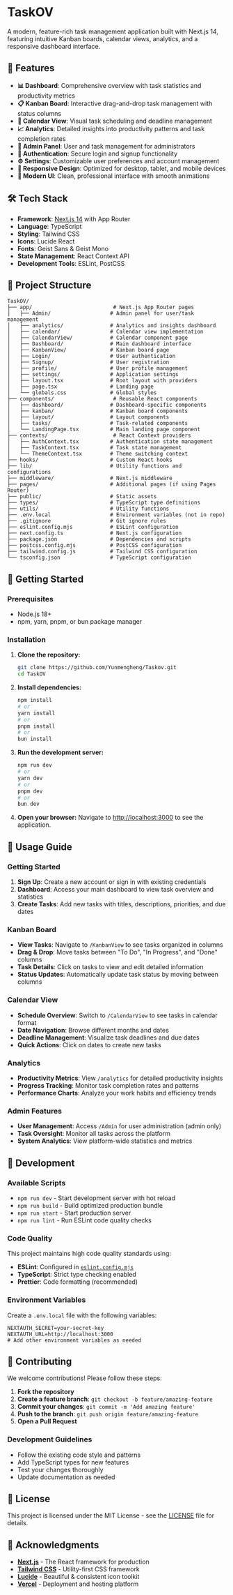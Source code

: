 # TaskOV

A modern, feature-rich task management application built with Next.js 14, featuring intuitive Kanban boards, calendar views, analytics, and a responsive dashboard interface.

## 🚀 Features

- **📊 Dashboard**: Comprehensive overview with task statistics and productivity metrics
- **📋 Kanban Board**: Interactive drag-and-drop task management with status columns
- **📅 Calendar View**: Visual task scheduling and deadline management
- **📈 Analytics**: Detailed insights into productivity patterns and task completion rates
- **👥 Admin Panel**: User and task management for administrators
- **🔐 Authentication**: Secure login and signup functionality
- **⚙️ Settings**: Customizable user preferences and account management
- **📱 Responsive Design**: Optimized for desktop, tablet, and mobile devices
- **🎨 Modern UI**: Clean, professional interface with smooth animations

## 🛠️ Tech Stack

- **Framework**: [Next.js 14](https://nextjs.org/) with App Router
- **Language**: TypeScript
- **Styling**: Tailwind CSS
- **Icons**: Lucide React
- **Fonts**: Geist Sans & Geist Mono
- **State Management**: React Context API
- **Development Tools**: ESLint, PostCSS

## 📁 Project Structure

```
TaskOV/
├── app/                          # Next.js App Router pages
│   ├── Admin/                   # Admin panel for user/task management
│   ├── analytics/               # Analytics and insights dashboard
│   ├── calendar/                # Calendar view implementation
│   ├── CalendarView/            # Calendar component page
│   ├── Dashboard/               # Main dashboard interface
│   ├── KanbanView/              # Kanban board page
│   ├── Login/                   # User authentication
│   ├── Signup/                  # User registration
│   ├── profile/                 # User profile management
│   ├── settings/                # Application settings
│   ├── layout.tsx               # Root layout with providers
│   ├── page.tsx                 # Landing page
│   └── globals.css              # Global styles
├── components/                   # Reusable React components
│   ├── dashboard/               # Dashboard-specific components
│   ├── kanban/                  # Kanban board components
│   ├── layout/                  # Layout components
│   ├── tasks/                   # Task-related components
│   └── LandingPage.tsx          # Main landing page component
├── contexts/                     # React Context providers
│   ├── AuthContext.tsx          # Authentication state management
│   ├── TaskContext.tsx          # Task state management
│   └── ThemeContext.tsx         # Theme switching context
├── hooks/                       # Custom React hooks
├── lib/                         # Utility functions and configurations
├── middleware/                  # Next.js middleware
├── pages/                       # Additional pages (if using Pages Router)
├── public/                      # Static assets
├── types/                       # TypeScript type definitions
├── utils/                       # Utility functions
├── .env.local                   # Environment variables (not in repo)
├── .gitignore                   # Git ignore rules
├── eslint.config.mjs            # ESLint configuration
├── next.config.ts               # Next.js configuration
├── package.json                 # Dependencies and scripts
├── postcss.config.mjs           # PostCSS configuration
├── tailwind.config.js           # Tailwind CSS configuration
└── tsconfig.json                # TypeScript configuration
```

## 🚦 Getting Started

### Prerequisites

- Node.js 18+ 
- npm, yarn, pnpm, or bun package manager

### Installation

1. **Clone the repository:**
   ```bash
   git clone https://github.com/Yunmengheng/Taskov.git
   cd TaskOV
   ```

2. **Install dependencies:**
   ```bash
   npm install
   # or
   yarn install
   # or
   pnpm install
   # or
   bun install
   ```

3. **Run the development server:**
   ```bash
   npm run dev
   # or
   yarn dev
   # or
   pnpm dev
   # or
   bun dev
   ```

4. **Open your browser:**
   Navigate to [http://localhost:3000](http://localhost:3000) to see the application.

## 📖 Usage Guide

### Getting Started
1. **Sign Up**: Create a new account or sign in with existing credentials
2. **Dashboard**: Access your main dashboard to view task overview and statistics
3. **Create Tasks**: Add new tasks with titles, descriptions, priorities, and due dates

### Kanban Board
- **View Tasks**: Navigate to `/KanbanView` to see tasks organized in columns
- **Drag & Drop**: Move tasks between "To Do", "In Progress", and "Done" columns
- **Task Details**: Click on tasks to view and edit detailed information
- **Status Updates**: Automatically update task status by moving between columns

### Calendar View
- **Schedule Overview**: Switch to `/CalendarView` to see tasks in calendar format
- **Date Navigation**: Browse different months and dates
- **Deadline Management**: Visualize task deadlines and due dates
- **Quick Actions**: Click on dates to create new tasks

### Analytics
- **Productivity Metrics**: View `/analytics` for detailed productivity insights
- **Progress Tracking**: Monitor task completion rates and patterns
- **Performance Charts**: Analyze your work habits and efficiency trends

### Admin Features
- **User Management**: Access `/Admin` for user administration (admin only)
- **Task Oversight**: Monitor all tasks across the platform
- **System Analytics**: View platform-wide statistics and metrics

## 🔧 Development

### Available Scripts

- `npm run dev` - Start development server with hot reload
- `npm run build` - Build optimized production bundle
- `npm run start` - Start production server
- `npm run lint` - Run ESLint code quality checks

### Code Quality

This project maintains high code quality standards using:
- **ESLint**: Configured in [`eslint.config.mjs`](eslint.config.mjs)
- **TypeScript**: Strict type checking enabled
- **Prettier**: Code formatting (recommended)

### Environment Variables

Create a `.env.local` file with the following variables:
```env
NEXTAUTH_SECRET=your-secret-key
NEXTAUTH_URL=http://localhost:3000
# Add other environment variables as needed
```

## 🤝 Contributing

We welcome contributions! Please follow these steps:

1. **Fork the repository**
2. **Create a feature branch**: `git checkout -b feature/amazing-feature`
3. **Commit your changes**: `git commit -m 'Add amazing feature'`
4. **Push to the branch**: `git push origin feature/amazing-feature`
5. **Open a Pull Request**

### Development Guidelines
- Follow the existing code style and patterns
- Add TypeScript types for new features
- Test your changes thoroughly
- Update documentation as needed

## 📄 License

This project is licensed under the MIT License - see the [LICENSE](LICENSE) file for details.

## 🙏 Acknowledgments

- **[Next.js](https://nextjs.org/)** - The React framework for production
- **[Tailwind CSS](https://tailwindcss.com/)** - Utility-first CSS framework
- **[Lucide](https://lucide.dev/)** - Beautiful & consistent icon toolkit
- **[Vercel](https://vercel.com/)** - Deployment and hosting platform